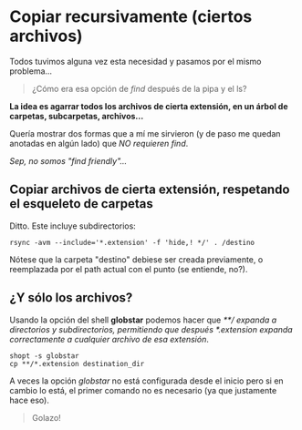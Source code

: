 # Copiar recursivamente (ciertos archivos)

Todos tuvimos alguna vez esta necesidad y pasamos por el mismo problema...

> ¿Cómo era esa opción de _find_ después de la pipa y el ls?

__La idea es agarrar todos los archivos de cierta extensión, en un árbol de carpetas, subcarpetas, archivos...__

Quería mostrar dos formas que a mí me sirvieron (y de paso me quedan anotadas en algún lado) que _NO requieren find_.

_Sep, no somos "find friendly"..._

## Copiar archivos de cierta extensión, respetando el esqueleto de carpetas

Ditto. Este incluye subdirectorios:

	rsync -avm --include='*.extension' -f 'hide,! */' . /destino

Nótese que la carpeta "destino" debiese ser creada previamente, o reemplazada por el path actual con el punto (se entiende, no?).

## ¿Y sólo los archivos?

Usando la opción del shell __globstar__ podemos hacer que _**/ expanda a directorios y subdirectorios, permitiendo que después *.extension expanda correctamente a cualquier archivo de esa extensión_. 

	shopt -s globstar
	cp **/*.extension destination_dir

A veces la opción _globstar_ no está configurada desde el inicio pero si en cambio lo está, el primer comando no es necesario (ya que justamente hace eso).


> Golazo!
